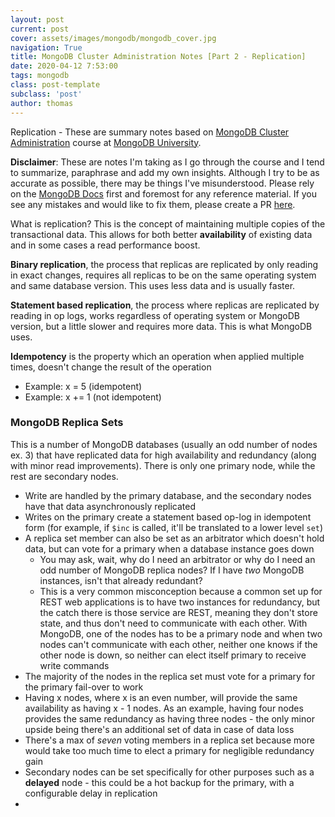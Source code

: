 ```yaml
---
layout: post
current: post
cover: assets/images/mongodb/mongodb_cover.jpg
navigation: True
title: MongoDB Cluster Administration Notes [Part 2 - Replication]
date: 2020-04-12 7:53:00
tags: mongodb
class: post-template
subclass: 'post'
author: thomas
---
```


Replication - These are summary notes based on [MongoDB Cluster Administration](https://university.mongodb.com/mercury/M103/2020_March_31/overview) course at [MongoDB University](https://university.mongodb.com/).

**Disclaimer**: These are notes I'm taking as I go through the course and I tend to summarize, paraphrase and add my own insights. Although I try to be as accurate as possible, there may be things I've misunderstood. Please rely on the [MongoDB Docs](https://docs.mongodb.com/) first and foremost for any reference material. If you see any mistakes and would like to fix them, please create a PR [here](https://github.com/thomashzhang/thomaszhang.com).

What is replication? This is the concept of maintaining multiple copies of the transactional data. This allows for both better **availability** of existing data and in some cases a read performance boost.

**Binary replication**, the process that replicas are replicated by only reading in exact changes, requires all replicas to be on the same operating system and same database version. This uses less data and is usually faster.

**Statement based replication**, the process where replicas are replicated by reading in op logs, works regardless of operating system or MongoDB version, but a little slower and requires more data. This is what MongoDB uses.

**Idempotency** is the property which an operation when applied multiple times, doesn't change the result of the operation
- Example: x = 5 (idempotent)
- Example: x += 1 (not idempotent)

### MongoDB Replica Sets

This is a number of MongoDB databases (usually an odd number of nodes ex. 3) that have replicated data for high availability and redundancy (along with minor read improvements). There is only one primary node, while the rest are secondary nodes.
- Write are handled by the primary database, and the secondary nodes have that data asynchronously replicated
- Writes on the primary create a statement based op-log in idempotent form (for example, if `$inc` is called, it'll be translated to a lower level `set`)
- A replica set member can also be set as an arbitrator which doesn't hold data, but can vote for a primary when a database instance goes down
  - You may ask, wait, why do I need an arbitrator or why do I need an odd number of MongoDB replica nodes? If I have *two* MongoDB instances, isn't that already redundant?
  - This is a very common misconception because a common set up for REST web applications is to have two instances for redundancy, but the catch there is those service are REST, meaning they don't store state, and thus don't need to communicate with each other. With MongoDB, one of the nodes has to be a primary node and when two nodes can't communicate with each other, neither one knows if the other node is down, so neither can elect itself primary to receive write commands
- The majority of the nodes in the replica set must vote for a primary for the primary fail-over to work
- Having x nodes, where x is an even number, will provide the same availability as having x - 1 nodes. As an example, having four nodes provides the same redundancy as having three nodes - the only minor upside being there's an additional set of data in case of data loss
- There's a max of *seven* voting members in a replica set because more would take too much time to elect a primary for negligible redundancy gain
- Secondary nodes can be set specifically for other purposes such as a **delayed** node - this could be a hot backup for the primary, with a configurable delay in replication
- 